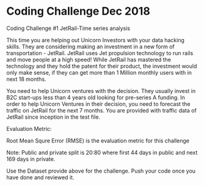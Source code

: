 # Coding Challenge Dec 2018
Coding Challenge #1 JetRail-Time series analysis

This time you are helping out Unicorn Investors with your data hacking skills. They are considering making an investment in a new form of transportation - JetRail. JetRail uses Jet propulsion technology to run rails and move people at a high speed! While JetRail has mastered the technology and they hold the patent for their product, the investment would only make sense, if they can get more than 1 Million monthly users with in next 18 months.
 
You need to help Unicorn ventures with the decision. They usually invest in B2C start-ups less than 4 years old looking for pre-series A funding. In order to help Unicorn Ventures in their decision, you need to forecast the traffic on JetRail for the next 7 months. You are provided with traffic data of JetRail since inception in the test file.

Evaluation Metric:

Root Mean Squre Error (RMSE) is the evaluation metric for this challenge
 
Note: Public and private split is 20:80 where first 44 days in public and next 169 days in private.

Use the Dataset provide above for the challenge.
Push your code once you have done and reviewed it.


